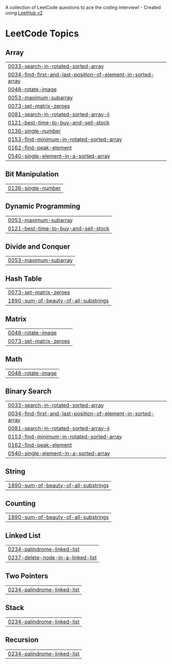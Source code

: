 A collection of LeetCode questions to ace the coding interview! - Created using [LeetHub v2](https://github.com/arunbhardwaj/LeetHub-2.0)
<!---LeetCode Topics Start-->
# LeetCode Topics
## Array
|  |
| ------- |
| [0033-search-in-rotated-sorted-array](https://github.com/nirajbhagat1/Leetcode-Problems/tree/master/0033-search-in-rotated-sorted-array) |
| [0034-find-first-and-last-position-of-element-in-sorted-array](https://github.com/nirajbhagat1/Leetcode-Problems/tree/master/0034-find-first-and-last-position-of-element-in-sorted-array) |
| [0048-rotate-image](https://github.com/nirajbhagat1/Leetcode-Problems/tree/master/0048-rotate-image) |
| [0053-maximum-subarray](https://github.com/nirajbhagat1/Leetcode-Problems/tree/master/0053-maximum-subarray) |
| [0073-set-matrix-zeroes](https://github.com/nirajbhagat1/Leetcode-Problems/tree/master/0073-set-matrix-zeroes) |
| [0081-search-in-rotated-sorted-array-ii](https://github.com/nirajbhagat1/Leetcode-Problems/tree/master/0081-search-in-rotated-sorted-array-ii) |
| [0121-best-time-to-buy-and-sell-stock](https://github.com/nirajbhagat1/Leetcode-Problems/tree/master/0121-best-time-to-buy-and-sell-stock) |
| [0136-single-number](https://github.com/nirajbhagat1/Leetcode-Problems/tree/master/0136-single-number) |
| [0153-find-minimum-in-rotated-sorted-array](https://github.com/nirajbhagat1/Leetcode-Problems/tree/master/0153-find-minimum-in-rotated-sorted-array) |
| [0162-find-peak-element](https://github.com/nirajbhagat1/Leetcode-Problems/tree/master/0162-find-peak-element) |
| [0540-single-element-in-a-sorted-array](https://github.com/nirajbhagat1/Leetcode-Problems/tree/master/0540-single-element-in-a-sorted-array) |
## Bit Manipulation
|  |
| ------- |
| [0136-single-number](https://github.com/nirajbhagat1/Leetcode-Problems/tree/master/0136-single-number) |
## Dynamic Programming
|  |
| ------- |
| [0053-maximum-subarray](https://github.com/nirajbhagat1/Leetcode-Problems/tree/master/0053-maximum-subarray) |
| [0121-best-time-to-buy-and-sell-stock](https://github.com/nirajbhagat1/Leetcode-Problems/tree/master/0121-best-time-to-buy-and-sell-stock) |
## Divide and Conquer
|  |
| ------- |
| [0053-maximum-subarray](https://github.com/nirajbhagat1/Leetcode-Problems/tree/master/0053-maximum-subarray) |
## Hash Table
|  |
| ------- |
| [0073-set-matrix-zeroes](https://github.com/nirajbhagat1/Leetcode-Problems/tree/master/0073-set-matrix-zeroes) |
| [1890-sum-of-beauty-of-all-substrings](https://github.com/nirajbhagat1/Leetcode-Problems/tree/master/1890-sum-of-beauty-of-all-substrings) |
## Matrix
|  |
| ------- |
| [0048-rotate-image](https://github.com/nirajbhagat1/Leetcode-Problems/tree/master/0048-rotate-image) |
| [0073-set-matrix-zeroes](https://github.com/nirajbhagat1/Leetcode-Problems/tree/master/0073-set-matrix-zeroes) |
## Math
|  |
| ------- |
| [0048-rotate-image](https://github.com/nirajbhagat1/Leetcode-Problems/tree/master/0048-rotate-image) |
## Binary Search
|  |
| ------- |
| [0033-search-in-rotated-sorted-array](https://github.com/nirajbhagat1/Leetcode-Problems/tree/master/0033-search-in-rotated-sorted-array) |
| [0034-find-first-and-last-position-of-element-in-sorted-array](https://github.com/nirajbhagat1/Leetcode-Problems/tree/master/0034-find-first-and-last-position-of-element-in-sorted-array) |
| [0081-search-in-rotated-sorted-array-ii](https://github.com/nirajbhagat1/Leetcode-Problems/tree/master/0081-search-in-rotated-sorted-array-ii) |
| [0153-find-minimum-in-rotated-sorted-array](https://github.com/nirajbhagat1/Leetcode-Problems/tree/master/0153-find-minimum-in-rotated-sorted-array) |
| [0162-find-peak-element](https://github.com/nirajbhagat1/Leetcode-Problems/tree/master/0162-find-peak-element) |
| [0540-single-element-in-a-sorted-array](https://github.com/nirajbhagat1/Leetcode-Problems/tree/master/0540-single-element-in-a-sorted-array) |
## String
|  |
| ------- |
| [1890-sum-of-beauty-of-all-substrings](https://github.com/nirajbhagat1/Leetcode-Problems/tree/master/1890-sum-of-beauty-of-all-substrings) |
## Counting
|  |
| ------- |
| [1890-sum-of-beauty-of-all-substrings](https://github.com/nirajbhagat1/Leetcode-Problems/tree/master/1890-sum-of-beauty-of-all-substrings) |
## Linked List
|  |
| ------- |
| [0234-palindrome-linked-list](https://github.com/nirajbhagat1/Leetcode-Problems/tree/master/0234-palindrome-linked-list) |
| [0237-delete-node-in-a-linked-list](https://github.com/nirajbhagat1/Leetcode-Problems/tree/master/0237-delete-node-in-a-linked-list) |
## Two Pointers
|  |
| ------- |
| [0234-palindrome-linked-list](https://github.com/nirajbhagat1/Leetcode-Problems/tree/master/0234-palindrome-linked-list) |
## Stack
|  |
| ------- |
| [0234-palindrome-linked-list](https://github.com/nirajbhagat1/Leetcode-Problems/tree/master/0234-palindrome-linked-list) |
## Recursion
|  |
| ------- |
| [0234-palindrome-linked-list](https://github.com/nirajbhagat1/Leetcode-Problems/tree/master/0234-palindrome-linked-list) |
<!---LeetCode Topics End-->